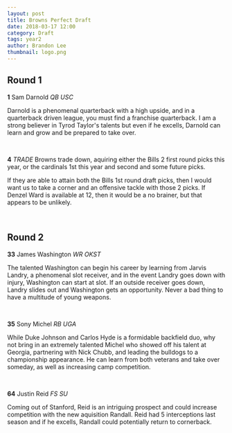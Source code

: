```yaml
---
layout: post
title: Browns Perfect Draft
date: 2018-03-17 12:00
category: Draft
tags: year2
author: Brandon Lee
thumbnail: logo.png
---
```


## Round 1
**1**  Sam Darnold  _QB  USC_

Darnold is a phenomenal quarterback with a high upside, and in a quarterback driven league, you must find a franchise quarterback. I am a strong believer in Tyrod Taylor's talents but even if he excells, Darnold can learn and grow and be prepared to take over.

<br>

**4**  _TRADE_ Browns trade down, aquiring either the Bills 2 first round picks this year, or the cardinals 1st this year and second and some future picks.

If they are able to attain both the Bills 1st round draft picks, then I would want us to take a corner and an offensive tackle with those 2 picks. If Denzel Ward is available at 12, then it would be a no brainer, but that appears to be unlikely.

<br>

## Round 2
**33**  James Washington  _WR OKST_

The talented Washington can begin his career by learning from Jarvis Landry, a phenomenal slot receiver, and in the event Landry goes down with injury, Washington can start at slot. If an outside receiver goes down, Landry slides out and Washington gets an opportunity. Never a bad thing to have a multitude of young weapons.

<br>

**35**  Sony Michel  _RB UGA_

While Duke Johnson and Carlos Hyde is a formidable backfield duo, why not bring in an extremely talented Michel who showed off his talent at Georgia, partnering with Nick Chubb, and leading the bulldogs to a championship appearance. He can learn from both veterans and take over someday, as well as increasing camp competition.

<br>

**64** Justin Reid  _FS SU_

Coming out of Stanford, Reid is an intriguing prospect and could increase competition with the new aquisition Randall. Reid had 5 interceptions last season and if he excells, Randall could potentially return to cornerback.
